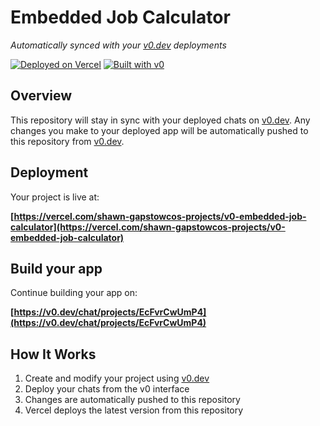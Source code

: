 # Embedded Job Calculator

*Automatically synced with your [v0.dev](https://v0.dev) deployments*

[![Deployed on Vercel](https://img.shields.io/badge/Deployed%20on-Vercel-black?style=for-the-badge&logo=vercel)](https://vercel.com/shawn-gapstowcos-projects/v0-embedded-job-calculator)
[![Built with v0](https://img.shields.io/badge/Built%20with-v0.dev-black?style=for-the-badge)](https://v0.dev/chat/projects/EcFvrCwUmP4)

## Overview

This repository will stay in sync with your deployed chats on [v0.dev](https://v0.dev).
Any changes you make to your deployed app will be automatically pushed to this repository from [v0.dev](https://v0.dev).

## Deployment

Your project is live at:

**[https://vercel.com/shawn-gapstowcos-projects/v0-embedded-job-calculator](https://vercel.com/shawn-gapstowcos-projects/v0-embedded-job-calculator)**

## Build your app

Continue building your app on:

**[https://v0.dev/chat/projects/EcFvrCwUmP4](https://v0.dev/chat/projects/EcFvrCwUmP4)**

## How It Works

1. Create and modify your project using [v0.dev](https://v0.dev)
2. Deploy your chats from the v0 interface
3. Changes are automatically pushed to this repository
4. Vercel deploys the latest version from this repository